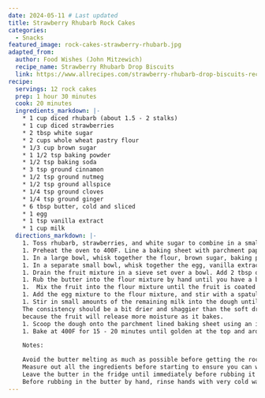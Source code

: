 ```yaml
---
date: 2024-05-11 # Last updated
title: Strawberry Rhubarb Rock Cakes
categories:
  - Snacks
featured_image: rock-cakes-strawberry-rhubarb.jpg
adapted_from:
  author: Food Wishes (John Mitzewich)
  recipe_name: Strawberry Rhubarb Drop Biscuits
  link: https://www.allrecipes.com/strawberry-rhubarb-drop-biscuits-recipe-7495124
recipe:
  servings: 12 rock cakes
  prep: 1 hour 30 minutes
  cook: 20 minutes
  ingredients_markdown: |-
    * 1 cup diced rhubarb (about 1.5 - 2 stalks)
    * 1 cup diced strawberries
    * 2 tbsp white sugar
    * 2 cups whole wheat pastry flour
    * 1/3 cup brown sugar
    * 1 1/2 tsp baking powder
    * 1/2 tsp baking soda
    * 3 tsp ground cinnamon
    * 1/2 tsp ground nutmeg
    * 1/2 tsp ground allspice
    * 1/4 tsp ground cloves
    * 1/4 tsp ground ginger
    * 6 tbsp butter, cold and sliced
    * 1 egg
    * 1 tsp vanilla extract
    * 1 cup milk
  directions_markdown: |-
    1. Toss rhubarb, strawberries, and white sugar to combine in a small bowl. Cover with cling wrap and let macerate in the fridge for 1-2 hours.
    1. Preheat the oven to 400F. Line a baking sheet with parchment paper.
    1. In a large bowl, whisk together the flour, brown sugar, baking powder, baking soda, and spices to combine.
    1. In a separate small bowl, whisk together the egg, vanilla extract, and 1/4 cup of the milk.
    1. Drain the fruit mixture in a sieve set over a bowl. Add 2 tbsp of the fruit syrup to the egg mixture. Pat the strained fruit mixture with paper towels to remove as much moisture as possible.
    1. Rub the butter into the flour mixture by hand until you have a breadcrumb consistency.
    1.  Mix the fruit into the flour mixture until the fruit is coated in flour.
    1. Add the egg mixture to the flour mixture, and stir with a spatula to combine.
    1. Stir in small amounts of the remaining milk into the dough until it just comes together, up to 1/4 cup of milk at a time.
    The consistency should be a bit drier and shaggier than the soft dropping consistency I aim for with my [regular rock cakes](rock-cakes),
    because the fruit will release more moisture as it bakes.
    1. Scoop the dough onto the parchment lined baking sheet using an ice cream scoop, forming 12 rough dough balls. The goal is not a perfect ball, because we want the craggy texture of a rock cake.
    1. Bake at 400F for 15 - 20 minutes until golden at the top and around the edges. If you tap the bottom of a rock cake, it should sound hollow (though some might not if the fruit is close to the bottom of the rock cake). Cool on a wire rack.

    Notes:

    Avoid the butter melting as much as possible before getting the rock cakes into the oven.
    Measure out all the ingredients before starting to ensure you can work quickly once the butter is rubbed in.
    Leave the butter in the fridge until immediately before rubbing it into flour.
    Before rubbing in the butter by hand, rinse hands with very cold water to make your hands as cold as possible.
---
```

